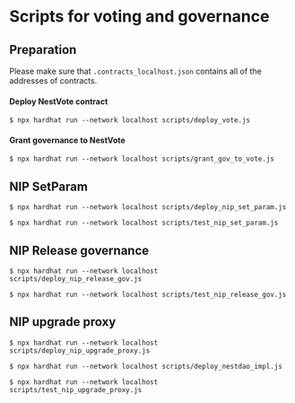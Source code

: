 # Scripts for voting and governance

## Preparation

Please make sure that `.contracts_localhost.json` contains all of the addresses of contracts.

#### Deploy NestVote contract

```
$ npx hardhat run --network localhost scripts/deploy_vote.js
```

#### Grant governance to NestVote

```
$ npx hardhat run --network localhost scripts/grant_gov_to_vote.js
```


## NIP SetParam

```
$ npx hardhat run --network localhost scripts/deploy_nip_set_param.js
```


```
$ npx hardhat run --network localhost scripts/test_nip_set_param.js
```


## NIP Release governance

```
$ npx hardhat run --network localhost scripts/deploy_nip_release_gov.js
```

```
$ npx hardhat run --network localhost scripts/test_nip_release_gov.js
```

## NIP upgrade proxy

```
$ npx hardhat run --network localhost scripts/deploy_nip_upgrade_proxy.js
```

```
$ npx hardhat run --network localhost scripts/deploy_nestdao_impl.js
```

```
$ npx hardhat run --network localhost scripts/test_nip_upgrade_proxy.js
```